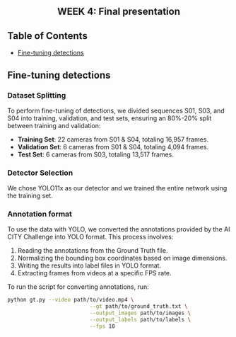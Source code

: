 <h2 align="center">WEEK 4: Final presentation </h2>

## Table of Contents

- [Fine-tuning detections](#fine-tuning-detections)


## Fine-tuning detections 

### Dataset Splitting
To perform fine-tuning of detections, we divided sequences S01, S03, and S04 into training, validation, and test sets, ensuring an 80%-20% split between training and validation:
- **Training Set**: 22 cameras from S01 & S04, totaling 16,957 frames.
- **Validation Set**: 6 cameras from S01 & S04, totaling 4,094 frames.
- **Test Set**: 6 cameras from S03, totaling 13,517 frames.

### Detector Selection
We chose YOLO11x as our detector and we trained the entire network using the training set.

### Annotation format
To use the data with YOLO, we converted the annotations provided by the AI CITY Challenge into YOLO format. This process involves:
1. Reading the annotations from the Ground Truth file.
2. Normalizing the bounding box coordinates based on image dimensions.
3. Writing the results into label files in YOLO format.
4. Extracting frames from videos at a specific FPS rate.

To run the script for converting annotations, run:
```bash
python gt.py --video path/to/video.mp4 \
                          --gt path/to/ground_truth.txt \
                          --output_images path/to/images \
                          --output_labels path/to/labels \
                          --fps 10
```
